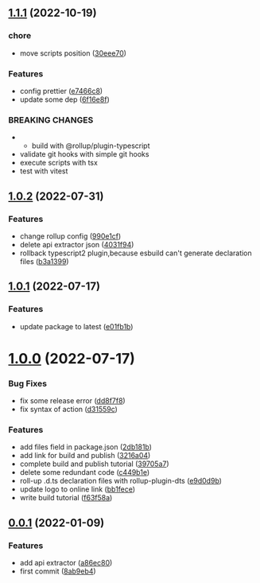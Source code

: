 ## [1.1.1](https://github.com/wangkaiwd/typescript-library-template/compare/v1.0.2...v1.1.1) (2022-10-19)


### chore

* move scripts position ([30eee70](https://github.com/wangkaiwd/typescript-library-template/commit/30eee70e75ddee3b62192494b64c007268b183a0))


### Features

* config prettier ([e7466c8](https://github.com/wangkaiwd/typescript-library-template/commit/e7466c85140d7375afd0199a4165f899e66a1fc2))
* update some dep ([6f16e8f](https://github.com/wangkaiwd/typescript-library-template/commit/6f16e8f3a9c0209abbe4b0aad500ecd8ce9b6f74))


### BREAKING CHANGES

* * build with @rollup/plugin-typescript
* validate git hooks with simple git hooks
* execute scripts with tsx
* test with vitest



## [1.0.2](https://github.com/wangkaiwd/typescript-library-template/compare/v1.0.1...v1.0.2) (2022-07-31)


### Features

* change rollup config ([990e1cf](https://github.com/wangkaiwd/typescript-library-template/commit/990e1cf4120eac3ceee4941df6c3f713e9258258))
* delete api extractor json ([4031f94](https://github.com/wangkaiwd/typescript-library-template/commit/4031f9467ad26064cdf78bbadb238e6a230b3284))
* rollback typescript2 plugin,because esbuild can't generate declaration files ([b3a1399](https://github.com/wangkaiwd/typescript-library-template/commit/b3a13996a08513f0c5b3f3f0c9a3a3ff2955d39c))



## [1.0.1](https://github.com/wangkaiwd/typescript-library-template/compare/v1.0.0...v1.0.1) (2022-07-17)


### Features

* update package to latest ([e01fb1b](https://github.com/wangkaiwd/typescript-library-template/commit/e01fb1b1156ecfeb9c8f55465769bacc979af378))



# [1.0.0](https://github.com/wangkaiwd/typescript-library-template/compare/v0.0.1...v1.0.0) (2022-07-17)


### Bug Fixes

* fix some release error ([dd8f7f8](https://github.com/wangkaiwd/typescript-library-template/commit/dd8f7f8eb6877913e33fe241f2a89fee6b1bd2c1))
* fix syntax of action ([d31559c](https://github.com/wangkaiwd/typescript-library-template/commit/d31559c5695ab6fa478d061130c7addf1f648e14))


### Features

* add files field in package.json ([2db181b](https://github.com/wangkaiwd/typescript-library-template/commit/2db181b28bd4e6c7f07322f2654fea57cd63fe58))
* add link for build and publish ([3216a04](https://github.com/wangkaiwd/typescript-library-template/commit/3216a0406040e662d461372f3324bdba7ea22792))
* complete build and publish tutorial ([39705a7](https://github.com/wangkaiwd/typescript-library-template/commit/39705a7e7fc8c5a4acfd587d38d67fbef67f1621))
* delete some redundant code ([c449b1e](https://github.com/wangkaiwd/typescript-library-template/commit/c449b1e8be8e82a49cc4cdd73802e1c71f35bc3d))
* roll-up .d.ts declaration files with rollup-plugin-dts ([e9d0d9b](https://github.com/wangkaiwd/typescript-library-template/commit/e9d0d9bdd4a6a851377a1ed0976154c1b8b0c722))
* update logo to online link ([bb1fece](https://github.com/wangkaiwd/typescript-library-template/commit/bb1fecebb6d29aa12fe03db35026896a77c0d799))
* write build tutorial ([f63f58a](https://github.com/wangkaiwd/typescript-library-template/commit/f63f58acdc4c1f24f2bef52c932ed9a493d65fc6))



## [0.0.1](https://github.com/wangkaiwd/typescript-library-template/compare/8ab9eb45b1d4908232b8093e72abb4619ec815be...v0.0.1) (2022-01-09)


### Features

* add api extractor ([a86ec80](https://github.com/wangkaiwd/typescript-library-template/commit/a86ec80e70111fe1acf6cbe5bb3b8697c213851c))
* first commit ([8ab9eb4](https://github.com/wangkaiwd/typescript-library-template/commit/8ab9eb45b1d4908232b8093e72abb4619ec815be))



